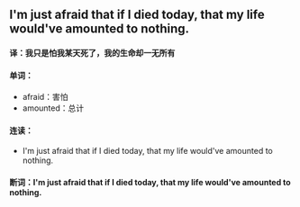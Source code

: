 ## I'm just afraid that if I died today, that my life would've amounted to nothing.

#### 译：我只是怕我某天死了，我的生命却一无所有

#### 单词：

- afraid：害怕
- amounted：总计

#### 连读：

- I'm just afraid that if I died today, that my life would've amounted to nothing.

#### 断词：I'm just afraid that if I died today, that my life would've amounted to nothing.
